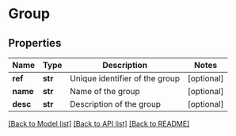# Group

## Properties
Name | Type | Description | Notes
------------ | ------------- | ------------- | -------------
**ref** | **str** | Unique identifier of the group | [optional] 
**name** | **str** | Name of the group | [optional] 
**desc** | **str** | Description of the group | [optional] 

[[Back to Model list]](../README.md#documentation-for-models) [[Back to API list]](../README.md#documentation-for-api-endpoints) [[Back to README]](../README.md)


